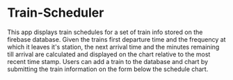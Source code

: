 # Train-Scheduler

This app displays train schedules for a set of train info stored on the firebase database. Given the trains first departure time and the frequency at which it leaves it's station, the next arrival time and the minutes remaining till arrival are calculated and displayed on the chart relative to the most recent time stamp.  Users can add a train to the database and chart by submitting the train information on the form below the schedule chart.
